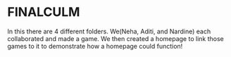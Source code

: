 # FINALCULM
In this there are 4 different folders. We(Neha, Aditi, and Nardine) each collaborated and made a game. We then created a homepage to link those games to it to demonstrate how a homepage could function! 
